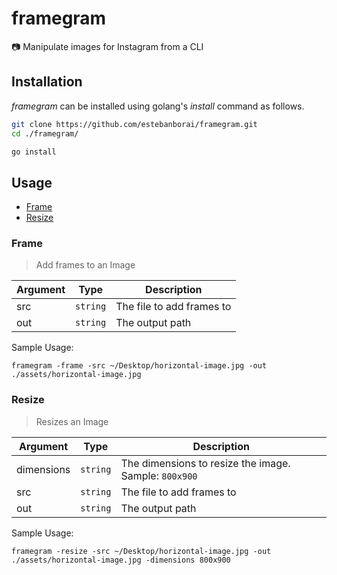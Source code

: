 # framegram
📷 Manipulate images for Instagram from a CLI

## Installation
*framegram* can be installed using golang's *install* command as follows.

```bash
git clone https://github.com/estebanborai/framegram.git
cd ./framegram/

go install
```

## Usage
- [Frame](https://github.com/estebanborai/framegram#frame)
- [Resize](https://github.com/estebanborai/framegram#resize)

### Frame
> Add frames to an Image

Argument | Type | Description
--- | --- | ---
src | `string` | The file to add frames to
out | `string` | The output path

Sample Usage:
```
framegram -frame -src ~/Desktop/horizontal-image.jpg -out ./assets/horizontal-image.jpg
```

### Resize
> Resizes an Image

Argument | Type | Description
--- | --- | ---
dimensions | `string` | The dimensions to resize the image. Sample: `800x900`
src | `string` | The file to add frames to
out | `string` | The output path

Sample Usage:
```
framegram -resize -src ~/Desktop/horizontal-image.jpg -out ./assets/horizontal-image.jpg -dimensions 800x900
```

